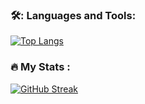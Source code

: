 ### 🛠️: Languages and Tools:
[![Top Langs](https://github-readme-stats.vercel.app/api/top-langs/?username=aapetsi)](https://github.com/anuraghazra/github-readme-stats)

### :fire: My Stats :
[![GitHub Streak](https://github-readme-streak-stats.herokuapp.com?user=aapetsi)](https://git.io/streak-stats)

<!--
**aapetsi/aapetsi** is a ✨ _special_ ✨ repository because its `README.md` (this file) appears on your GitHub profile.

Here are some ideas to get you started:

- 🔭 I’m currently working on ...
- 🌱 I’m currently learning ...
- 👯 I’m looking to collaborate on ...
- 🤔 I’m looking for help with ...
- 💬 Ask me about ...
- 📫 How to reach me: ...
- 😄 Pronouns: ...
- ⚡ Fun fact: ...
-->

